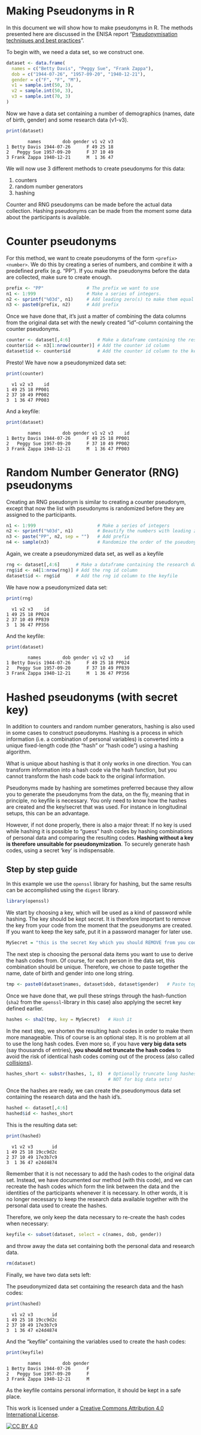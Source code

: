 Making Pseudonyms in R
================

In this document we will show how to make pseudonyms in R. The methods
presented here are discussed in the ENISA report “[Pseudonymisation
techniques and best
practices](https://www.enisa.europa.eu/publications/pseudonymisation-techniques-and-best-practices)”.

To begin with, we need a data set, so we construct one.

``` r
dataset <- data.frame(
  names = c("Betty Davis", "Peggy Sue", "Frank Zappa"),
  dob = c("1944-07-26", "1957-09-20", "1940-12-21"),
  gender = c("F", "F", "M"),
  v1 = sample.int(50, 3),
  v2 = sample.int(50, 3),
  v3 = sample.int(70, 3)
) 
```

Now we have a data set containing a number of demographics (names, date
of birth, gender) and some research data (v1-v3).

``` r
print(dataset)
```

            names        dob gender v1 v2 v3
    1 Betty Davis 1944-07-26      F 49 25 18
    2   Peggy Sue 1957-09-20      F 37 10 49
    3 Frank Zappa 1940-12-21      M  1 36 47

We will now use 3 different methods to create pseudonyms for this data:

1.  counters
2.  random number generators
3.  hashing

Counter and RNG pseudonyms can be made before the actual data
collection. Hashing pseudonyms can be made from the moment some data
about the participants is available.

# Counter pseudonyms

For this method, we want to create pseudonyms of the form
`<prefix><number>`. We do this by creating a series of numbers, and
combine it with a predefined prefix (e.g. “PP”). If you make the
pseudonyms before the data are collected, make sure to create enough.

``` r
prefix <- "PP"                # The prefix we want to use 
n1 <- 1:999                   # Make a series of integers. 
n2 <- sprintf("%03d", n1)     # Add leading zero(s) to make them equal length
n3 <- paste0(prefix, n2)      # Add prefix
```

Once we have done that, it’s just a matter of combining the data columns
from the original data set with the newly created “id”-column containing
the counter pseudonyms.

``` r
counter <- dataset[,4:6]          # Make a dataframe containing the research data
counter$id <- n3[1:nrow(counter)] # Add the counter id column
dataset$id <- counter$id          # Add the counter id column to the keyfile
```

Presto! We have now a pseudonymized data set:

``` r
print(counter)
```

      v1 v2 v3    id
    1 49 25 18 PP001
    2 37 10 49 PP002
    3  1 36 47 PP003

And a keyfile:

``` r
print(dataset)
```

            names        dob gender v1 v2 v3    id
    1 Betty Davis 1944-07-26      F 49 25 18 PP001
    2   Peggy Sue 1957-09-20      F 37 10 49 PP002
    3 Frank Zappa 1940-12-21      M  1 36 47 PP003

# Random Number Generator (RNG) pseudonyms

Creating an RNG pseudonym is similar to creating a counter pseudonym,
except that now the list with pseudonyms is randomized before they are
assigned to the participants.

``` r
n1 <- 1:999                       # Make a series of integers
n2 <- sprintf("%03d", n1)         # Beautify the numbers with leading zero
n3 <- paste("PP", n2, sep = "")   # Add prefix
n4 <- sample(n3)                  # Randomize the order of the pseudonyms
```

Again, we create a pseudonymized data set, as well as a keyfile

``` r
rng <- dataset[,4:6]      # Make a dataframe containing the research data
rng$id <- n4[1:nrow(rng)] # Add the rng id column
dataset$id <- rng$id      # Add the rng id column to the keyfile
```

We have now a pseudonymized data set:

``` r
print(rng)
```

      v1 v2 v3    id
    1 49 25 18 PP024
    2 37 10 49 PP839
    3  1 36 47 PP356

And the keyfile:

``` r
print(dataset)
```

            names        dob gender v1 v2 v3    id
    1 Betty Davis 1944-07-26      F 49 25 18 PP024
    2   Peggy Sue 1957-09-20      F 37 10 49 PP839
    3 Frank Zappa 1940-12-21      M  1 36 47 PP356

# Hashed pseudonyms (with secret key)

In addition to counters and random number generators, hashing is also
used in some cases to construct pseudonyms. Hashing is a process in
which information (i.e. a combination of personal variables) is
converted into a unique fixed-length code (the “hash” or “hash code”)
using a hashing algorithm.

What is unique about hashing is that it only works in one direction. You
can transform information into a hash code via the hash function, but
you cannot transform the hash code back to the original information.

Pseudonyms made by hashing are sometimes preferred because they allow
you to generate the pseudonyms from the data, on the fly, meaning that
in principle, no keyfile is necessary. You only need to know how the
hashes are created and the key/secret that was used. For instance in
longitudinal setups, this can be an advantage.

However, if not done properly, there is also a major threat: If no key
is used while hashing it is possible to “guess” hash codes by hashing
combinations of personal data and comparing the resulting codes.
**Hashing without a key is therefore unsuitable for pseudonymization**.
To securely generate hash codes, using a secret ‘key’ is indispensable.

## Step by step guide

In this example we use the `openssl` library for hashing, but the same
results can be accomplished using the `digest` library.

``` r
library(openssl)
```

We start by choosing a key, which will be used as a kind of password
while hashing. The key should be kept secret. It is therefore important
to remove the key from your code from the moment that the pseudonyms are
created. If you want to keep the key safe, put it in a password manager
for later use.

``` r
MySecret = "this is the secret Key which you should REMOVE from you code"
```

The next step is choosing the personal data items you want to use to
derive the hash codes from. Of course, for each person in the data set,
this combination should be unique. Therefore, we chose to paste together
the name, date of birth and gender into one long string.

``` r
tmp <- paste0(dataset$names, dataset$dob, dataset$gender)   # Paste together personal data, create a unique string
```

Once we have done that, we pull these strings through the hash-function
(`sha2` from the `openssl`-library in this case) also applying the
secret key defined earlier.

``` r
hashes <- sha2(tmp, key = MySecret)   # Hash it
```

In the next step, we shorten the resulting hash codes in order to make
them more manageable. This of course is an optional step. It is no
problem at all to use the long hash codes. Even more so, if you have
**very big data sets** (say thousands of entries), **you should not
truncate the hash codes** to avoid the risk of identical hash codes
coming out of the process (also called
[collisions](https://en.wikipedia.org/wiki/Hash_collision)).

``` r
hashes_short <- substr(hashes, 1, 8)  # Optionally truncate long hashes to something more workable. 
                                      # NOT for big data sets! 
```

Once the hashes are ready, we can create the pseudonymous data set
containing the research data and the hash id’s.

``` r
hashed <- dataset[,4:6]
hashed$id <- hashes_short
```

This is the resulting data set:

``` r
print(hashed)
```

      v1 v2 v3       id
    1 49 25 18 19cc9d2c
    2 37 10 49 17e3b7c9
    3  1 36 47 e24d4874

Remember that it is not necessary to add the hash codes to the original
data set. Instead, we have documented our method (with this code), and
we can recreate the hash codes which form the link between the data and
the identities of the participants whenever it is necessary. In other
words, it is no longer necessary to keep the research data available
together with the personal data used to create the hashes.

Therefore, we only keep the data necessary to re-create the hash codes
when necessary:

``` r
keyfile <- subset(dataset, select = c(names, dob, gender))
```

and throw away the data set containing both the personal data and
research data.

``` r
rm(dataset)
```

Finally, we have two data sets left:

The pseudonymized data set containing the research data and the hash
codes:

``` r
print(hashed)
```

      v1 v2 v3       id
    1 49 25 18 19cc9d2c
    2 37 10 49 17e3b7c9
    3  1 36 47 e24d4874

And the “keyfile” containing the variables used to create the hash
codes:

``` r
print(keyfile)
```

            names        dob gender
    1 Betty Davis 1944-07-26      F
    2   Peggy Sue 1957-09-20      F
    3 Frank Zappa 1940-12-21      M

As the keyfile contains personal information, it should be kept in a
safe place.

This work is licensed under a [Creative Commons Attribution 4.0
International License](http://creativecommons.org/licenses/by/4.0/).

[![CC BY
4.0](https://i.creativecommons.org/l/by/4.0/88x31.png)](http://creativecommons.org/licenses/by/4.0/)

